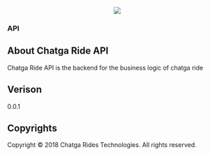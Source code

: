 <p align="center"><img src="http://localhost/chatga_ride_admin/public/image/logo.png?592956281"></p>

<h3>API</h3>

## About Chatga Ride API
Chatga Ride API is the backend for the business logic of chatga ride

## Verison
0.0.1

## Copyrights
Copyright © 2018 Chatga Rides Technologies. All rights reserved.

